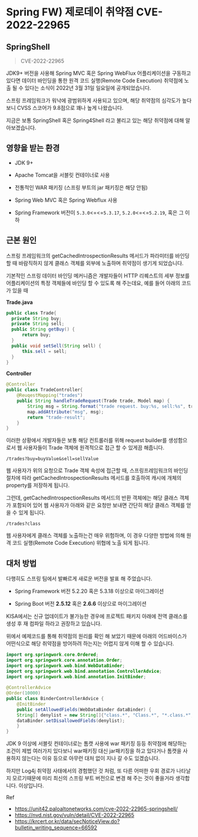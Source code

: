 # Spring FW) 제로데이 취약점 CVE-2022-22965

## SpringShell

> CVE-2022-22965

JDK9+ 버전을 사용해 Spring MVC 혹은  Spring WebFlux 어플리케이션을 구동하고 있다면 데이터 바인딩을 통한 원격 코드 실행(Remote Code Execution) 취약점에 노출 될 수 있다는 소식이 2022년 3월 31일 일요일에 공개되었습니다.

스프링 프레임워크가 워낙에 광범위하게 사용되고 있으며, 해당 취약점의 심각도가 높다 보니 CVSS 스코어가 9.8점으로 꽤나 높게 나왔습니다. 

지금은 보통 SpringShell 혹은 Spring4Shell 라고 불리고 있는 해당 취약점에 대해 알아보겠습니다.

## 영향을 받는 환경

- JDK 9+
- Apache Tomcat을 서블릿 컨테이너로 사용
- 전통적인 WAR 패키징 (스프링 부트의 jar 패키징은 해당 안됨)

- Spring Web MVC 혹은 Spring Webflux 사용
- Spring Framework 버전이 `5.3.0`<=<=`5.3.17`, `5.2.0`<=<=`5.2.19`, 혹은 그 이하

## 근본 원인

스프링 프레임워크의 getCachedIntrospectionResults 메서드가 파라미터를 바인딩 할 때 바람직하지 않게 클래스 객체를 외부에 노출하며 취약점이 생기게 되었습니다.

기본적인 스프링 데이터 바인딩 메커니즘은 개발자들이 HTTP 리퀘스트의 세부 정보를 어플리케이션의 특정 객체들에 바인딩 할 수 있도록 해 주는데요,  예를 들어 아래의 코드가 있을 때

**Trade.java**

```java
public class Trade{
  private String buy;
  private String sell;
  public String getBuy() {
      return buy;
  }
  public void setSell(String sell) {
      this.sell = sell;
  }
}
```

**Controller**

```java
@Controller
public class TradeController{
    @ReuqestMapping("trades")
    public String handleTradeRequest(Trade trade, Model map) {
        String msg = String.format("trade request. buy:%s, sell:%s", trade.getBuy(), trade.getSell());
        map.addAttribute("msg", msg);
        return "trade-result";
    }
}
```

이러한 상황에서 개발자들은 보통 해당 컨트롤러를 위해 request builder를 생성함으로서 웹 사용자들이 Trade 객체에 원격적으로 접근 할 수 있게끔 해줍니다.

```
/trades?buy=buyValue&sell=sellValue
```

웹 사용자가 위의 요청으로 Trade 객체 속성에 접근할 때, 스프링프레임워크의 바인딩 절차에 따라 getCachedIntrospectionResults 메서드를 호출하여 캐시에 개체의 property를 저장하게 됩니다.

그런데, getCachedIntrospectionResults 메서드의 반환 객체에는 해당 클래스 객체가 포함되어 있어 웹 사용자가 아래와 같은 요청만 보내면 간단히 해당 클래스 객체를 얻을 수 있게 됩니다.

```
/trades?class
```

웹 사용자에게 클래스 객체를 노출하는건 매우 위험하며, 이 경우 다양한 방법에 의해 원격 코드 실행(Remote Code Execution) 위협에 노출 되게 됩니다.

## 대처 방법

다행히도 스프링 팀에서 발빠르게 새로운 버전을 발표 해 주었습니다.

- Spring Framework 버전 5.2.20 혹은 5.3.18 이상으로 마이그레이션

- Spring Boot 버전 **2.5.12** 혹은 **2.6.6** 이상으로 마이그레이션

KISA에서는 신규 업데이트가 불가능한 경우에 프로젝트 패키지 아래에 전역 클래스를 생성 후 재 컴파일 하라고 권장하고 있습니다. 

위에서 예제코드를 통해 취약점의 원리를 확인 해 보았기 때문에 아래의 어드바이스가 어떤식으로 해당 취약점을 방어하려 하는지는 어렵지 않게 이해 할 수 있습니다.

```java
import org.springwork.core.Ordered;
import org.springwork.core.annotation.Order;
import org.springwork.web.bind.WebDataBinder;
import org.springwork.web.bind.annotation.ControllerAdvice;
import org.springwork.web.bind.annotation.InitBinder;
 
@ControllerAdvice
@Order(10000)
public class BinderControllerAdvice {
    @InitBinder
    public setAllowedFields(WebDataBinder dataBinder) {
    String[] denylist = new String[]{"class.*", "Class.*", "*.class.*", "*.Class.*"};
    dataBinder.setDisallowedFields(denylist);
    }
}
```

JDK 9 이상에 서블릿 컨테이너로는 톰캣 사용에 war 패키징 등등 취약점에 해당하는 조건이 제법 여러가지 있다보니 war패키징 대신 jar패키징을 하고 있다거나 톰캣을 사용하지 않는다는 이유 등으로 아무런 대처 없이 지나 갈 수도 있겠습니다.

하지만 Log4j 취약점 사태에서의 경험했던 것 처럼, 또 다른 어떠한 우회 경로가 나타날지 모르기때문에 미리 최신의 스프링 부트 버전으로 변경 해 주는 것이 좋을거라 생각합니다. 이상입니다.

Ref

- https://unit42.paloaltonetworks.com/cve-2022-22965-springshell/
- https://nvd.nist.gov/vuln/detail/CVE-2022-22965
- https://krcert.or.kr/data/secNoticeView.do?bulletin_writing_sequence=66592